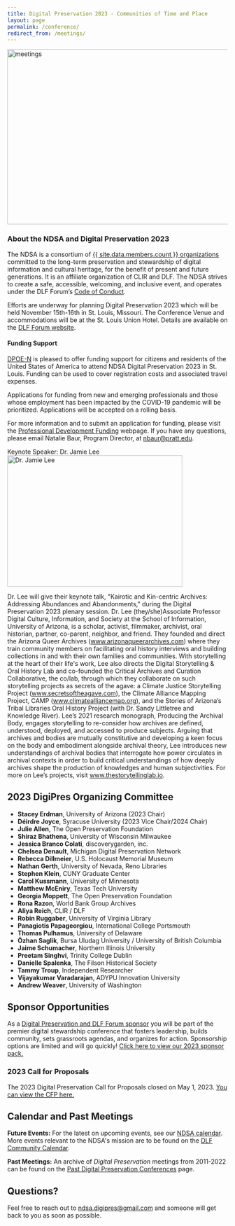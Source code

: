 ```yaml
---
title: Digital Preservation 2023 - Communities of Time and Place
layout: page
permalink: /conference/
redirect_from: /meetings/
---
```


<img alt="meetings" width="820" height="400" class="center" src='{{ "/images/conferences/DigiPres-2023-820x400.jpg"  | prepend: site.baseurl }}'>
<!--<img alt="meetings" width="820" height="400" class="center" src='{{ "/images/conferences/DigiPres2023.png"  | prepend: site.baseurl }}'>-->

### About the NDSA and Digital Preservation 2023
The NDSA is a consortium of [{{ site.data.members.count }} organizations](/membership/members/) committed to the long-term preservation and stewardship of digital information and cultural heritage, for the benefit of present and future generations. It is an affiliate organization of CLIR and DLF. The NDSA strives to create a safe, accessible, welcoming, and inclusive event, and operates under the DLF Forum’s [Code of Conduct](https://www.diglib.org/code). 

Efforts are underway for planning Digital Preservation 2023 which will be held November 15th-16th in St. Louis, Missouri.  The Conference Venue and accommodations will be at the St. Louis Union Hotel. Details are available on the [DLF Forum website](https://forum2023.diglib.org/conference-venue-and-hotel/).   

#### Funding Support
[DPOE-N](https://www.dpoe.network/) is pleased to offer funding support for citizens and residents of the United States of America to attend NDSA Digital Preservation 2023 in St. Louis. Funding can be used to cover registration costs and associated travel expenses.
 
Applications for funding from new and emerging professionals and those whose employment has been impacted by the COVID-19 pandemic will be prioritized.
Applications will be accepted on a rolling basis.
 
For more information and to submit an application for funding, please visit the [Professional Development Funding](https://www.dpoe.network/professional-development-support/) webpage. If you have any questions, please email Natalie Baur, Program Director, at nbaur@pratt.edu.

<!--### 2023 Call for Proposals
The 2023 Digital Preservation Call for Proposals is now open.  
- You can view details on how to submit a proposal for DigiPres on the Call for Proposals [website](/conference/digital-preservation-2023/cfp/). 
- The submission deadline is Monday, May 1, 2023 at 11:59pm Eastern Time.
- Presenters will be notified of their acceptance in June. Presenters will receive support in the form of tutorials, resources, and individual assistance.

### About the NDSA and Digital Preservation Conference
The NDSA is a consortium of [{{ site.data.members.count }} organizations](/membership/members/) committed to the long-term preservation and stewardship of digital information and cultural heritage, for the benefit of present and future generations. It is an affiliate organization of CLIR and DLF. The NDSA strives to create a safe, accessible, welcoming, and inclusive event, and operates under the DLF Forum’s [Code of Conduct](https://www.diglib.org/code). 

Digital Preservation 2023 (#digipres23) will be a crucial venue for intellectual exchange, community-building, development of good practices, and national-level agenda-setting in the field, helping to chart future directions for both the NDSA and digital stewardship.

<!--## We are currently looking for volunteers to join the 2023 Planning Committee, which will convene in early 2023. If you would like to volunteer, [please fill out this form,](https://forms.gle/Za91A14ojA8WtKnj9) and we will be in touch soon.

Registration & Logistics
Registration is now open! Please see the [DLF Forum's page on registration,](https://forum2022.diglib.org/registration/) for more information on registration categories, and to claim your spot. 

### Conference Program
The conference will be held at the Renaissance Baltimore Harborplace Hotel, on Wednesday, October 12th and Thursday, October 13th. It is held in concert with the [Council on Library and Information Resources (CLIR)](https://www.clir.org/) events [DLF Forum](https://forum2022.diglib.org/) (October 10-12), [Learn@DLF](https://forum2022.diglib.org/affiliated-events/learndlf/) (October 9) and [CLIR's Digitizing Hidden Collections Symposium](https://www.clir.org/hiddencollections/events/2022-symposium/) (October 12-13). The full schedule for all events can be viewed below.

[PROGRAM SCHEDULE](https://clirevents2022.sched.com/)

Slide decks, if provided, are available on the [Open Science Framework (OSF)](https://osf.io/meetings/NDSA2022) -->

Keynote Speaker: Dr. Jamie Lee
<img alt="Dr. Jamie Lee" width="400" height="300"  src='{{ "/images/conferences/Lee.jpg" }}'>

Dr. Lee will give their keynote talk, "Kairotic and Kin-centric Archives: Addressing Abundances and Abandonments," during the Digital Preservation 2023 plenary session. Dr. Lee (they/she)Associate Professor Digital Culture, Information, and Society at the School of Information, University of Arizona, is a scholar, activist, filmmaker, archivist, oral historian, partner, co-parent, neighbor, and friend. They founded and direct the Arizona Queer Archives (www.arizonaqueerarchives.com) where they train community members on facilitating oral history interviews and building collections in and with their own families and communities. With storytelling at the heart of their life's work, Lee also directs the Digital Storytelling & Oral History Lab and co-founded the Critical Archives and Curation Collaborative, the co/lab, through which they collaborate on such storytelling projects as secrets of the agave: a Climate Justice Storytelling Project (www.secretsoftheagave.com), the Climate Alliance Mapping Project, CAMP (www.climatealliancemap.org), and the Stories of Arizona’s Tribal Libraries Oral History Project (with Dr. Sandy Littletree and Knowledge River). Lee’s 2021 research monograph, Producing the Archival Body, engages storytelling to re-consider how archives are defined, understood, deployed, and accessed to produce subjects. Arguing that archives and bodies are mutually constitutive and developing a keen focus on the body and embodiment alongside archival theory, Lee introduces new understandings of archival bodies that interrogate how power circulates in archival contexts in order to build critical understandings of how deeply archives shape the production of knowledges and human subjectivities. For more on Lee’s projects, visit www.thestorytellinglab.io. 
 

## 2023 DigiPres Organizing Committee

- **Stacey Erdman**, University of Arizona (2023 Chair)
- **Déirdre Joyce**, Syracuse University (2023 Vice Chair/2024 Chair)
- **Julie Allen**, The Open Preservation Foundation
- **Shiraz Bhathena**, University of Wisconsin Milwaukee
- **Jessica Branco Colati**, discoverygarden, inc.
- **Chelsea Denault**, Michigan Digital Preservation Network
- **Rebecca Dillmeier**, U.S. Holocaust Memorial Museum
- **Nathan Gerth**, University of Nevada, Reno Libraries
- **Stephen Klein**, CUNY Graduate Center
- **Carol Kussmann**, University of Minnesota
- **Matthew McEniry**, Texas Tech University
- **Georgia Moppett**, The Open Preservation Foundation
- **Rona Razon**, World Bank Group Archives 
- **Aliya Reich**, CLIR / DLF
- **Robin Ruggaber**, University of Virginia Library
- **Panagiotis Papageorgiou**, International College Portsmouth
- **Thomas Pulhamus**, University of Delaware
- **Özhan Saglik**, Bursa Uludag University / University of British Columbia
- **Jaime Schumacher**, Northern Illinois University
- **Preetam Singhvi**, Trinity College Dublin
- **Danielle Spalenka**, The Filson Historical Society
- **Tammy Troup**, Independent Researcher
- **Vijayakumar Varadarajan**, ADYPU Innovation University
- **Andrew Weaver**, University of Washington
 
## Sponsor Opportunities
As a [Digital Preservation and DLF Forum sponsor](https://forum2023.diglib.org/sponsorship/) you will be part of the premier digital stewardship conference that fosters leadership, builds community, sets grassroots agendas, and organizes for action. Sponsorship options are limited and will go quickly! [Click here to view our 2023 sponsor pack.](https://forum2023.diglib.org/sponsorship/)

### 2023 Call for Proposals
The 2023 Digital Preservation Call for Proposals closed on May 1, 2023. [You can view the CFP here.](/conference/digital-preservation-2023/cfp/)
 
## Calendar and Past Meetings
**Future Events:** For the latest on upcoming events, see our [NDSA calendar](/calendar). More events relevant to the NDSA's mission are to be found on the [DLF Community Calendar](https://www.diglib.org/opportunities/calendar/).

**Past Meetings:** An archive of _Digital Preservation_ meetings from 2011-2022 can be found on the [Past Digital Preservation Conferences](/conference/digital-preservation/past/) page.  

## Questions?
Feel free to reach out to ndsa.digipres@gmail.com and someone will get back to you as soon as possible.

<!--### Thank you for attending Digital Preservation 2021: Embracing Digitality!
The NDSA Digital Preservation conference is the annual meeting of the NDSA and helps chart future directions for both the NDSA and the greater digital stewardship field. It is a crucial venue for intellectual exchange, community building, development of good practices, and agenda-setting in the digital stewardship field. **Digital Preservation 2021: Embracing Digitality (#DigiPres21) was held online on Thursday, November 4 2021** on World Digital Preservation Day and in concert with the [Council on Library and Information Resources (CLIR)](https://www.clir.org/) events [DLF Forum](https://forum2021.diglib.org/) (November 1-3) and [Learn@DLF](https://forum2021.diglib.org/learndlf/) (November 8-10)

## Conference Program and Proceedings
Held online November 4, 2021, the slide decks of the presentations for Digital Preservation 2021: Embracing Digitality are available, and recordings will be forthcoming.
- Slide decks are available on the [Open Science Framework (OSF)](https://osf.io/meetings/ndsa2021)
- Recordings will be posted on the [NDSA YouTube Channel](https://www.youtube.com/channel/UC3WdMHeOtusuNiYrOrM5USA/videos) by early 2022
- We are so grateful to our [2021 CLIR events sponsors](https://forum2021.diglib.org/sponsorship-opportunities/sponsors/)!-->
